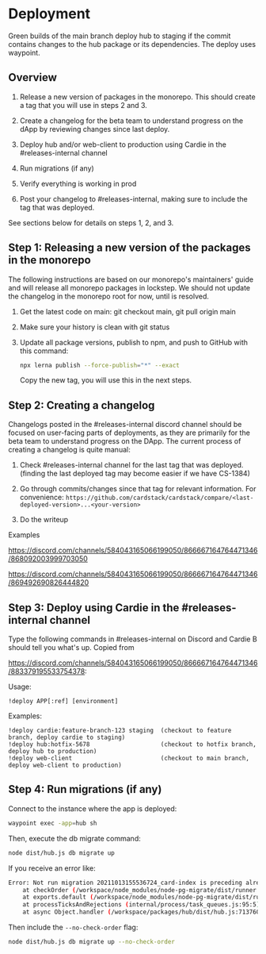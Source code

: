 
# Deployment

Green builds of the main branch deploy hub to staging if the commit contains changes to the hub package or its dependencies. The deploy uses waypoint.

## Overview

1. Release a new version of packages in the monorepo. This should create a tag that you will use in steps 2 and 3.

1. Create a changelog for the beta team to understand progress on the dApp by reviewing changes since last deploy.

1. Deploy hub and/or web-client to production using Cardie in the #releases-internal channel

1. Run migrations (if any)

1. Verify everything is working in prod

1. Post your changelog to #releases-internal, making sure to include the tag that was deployed.

See sections below for details on steps 1, 2, and 3.

## Step 1: Releasing a new version of the packages in the monorepo

The following instructions are based on our monorepo's maintainers' guide and will release all monorepo packages in lockstep. We should not update the changelog in the monorepo root for now, until  is resolved.

1. Get the latest code on main: git checkout main, git pull origin main

1. Make sure your history is clean with git status

1. Update all package versions, publish to npm, and push to GitHub with this command: 
   ```sh
   npx lerna publish --force-publish="*" --exact
   ```
   Copy the new tag, you will use this in the next steps.

## Step 2: Creating a changelog

Changelogs posted in the #releases-internal discord channel should be focused on user-facing parts of deployments, as they are primarily for the beta team to understand progress on the DApp. The current process of creating a changelog is quite manual:

1. Check #releases-internal channel for the last tag that was deployed. (finding the last deployed tag may become easier if we have CS-1384)

1. Go through commits/changes since that tag for relevant information. For convenience: `https://github.com/cardstack/cardstack/compare/<last-deployed-version>...<your-version>`

1. Do the writeup

Examples

https://discord.com/channels/584043165066199050/866667164764471346/868092003999703050

https://discord.com/channels/584043165066199050/866667164764471346/869492690826444820

## Step 3: Deploy using Cardie in the #releases-internal channel

Type the following commands in #releases-internal on Discord and Cardie B should tell you what's up. Copied from

https://discord.com/channels/584043165066199050/866667164764471346/883379195533754378:

Usage:
```
!deploy APP[:ref] [environment]
```

 Examples:
```
!deploy cardie:feature-branch-123 staging  (checkout to feature branch, deploy cardie to staging)
!deploy hub:hotfix-5678                    (checkout to hotfix branch, deploy hub to production)
!deploy web-client                         (checkout to main branch, deploy web-client to production)
```

## Step 4: Run migrations (if any)

Connect to the instance where the app is deployed:

```sh
waypoint exec -app=hub sh
```

Then, execute the db migrate command:

```sh
node dist/hub.js db migrate up
```
If you receive an error like:
```sh
Error: Not run migration 20211013155536724_card-index is preceding already run migration 20211013173917696_beta-testers
    at checkOrder (/workspace/node_modules/node-pg-migrate/dist/runner.js:103:19)
    at exports.default (/workspace/node_modules/node-pg-migrate/dist/runner.js:149:13)
    at processTicksAndRejections (internal/process/task_queues.js:95:5)
    at async Object.handler (/workspace/packages/hub/dist/hub.js:713760:9)
  ```
  Then include the `--no-check-order` flag:
  ```sh
node dist/hub.js db migrate up --no-check-order
```